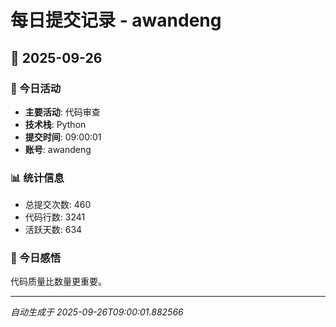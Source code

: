 # 每日提交记录 - awandeng

## 📅 2025-09-26

### 🎯 今日活动
- **主要活动**: 代码审查
- **技术栈**: Python
- **提交时间**: 09:00:01
- **账号**: awandeng

### 📊 统计信息
- 总提交次数: 460
- 代码行数: 3241
- 活跃天数: 634

### 💭 今日感悟
代码质量比数量更重要。

---
*自动生成于 2025-09-26T09:00:01.882566*

